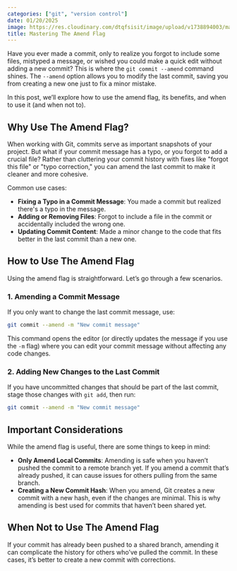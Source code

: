 ```yaml
---
categories: ["git", "version control"]
date: 01/20/2025
image: https://res.cloudinary.com/dtqfsisit/image/upload/v1738894003/mastering-the-amend-flag_pk6lpg.png
title: Mastering The Amend Flag
---
```


Have you ever made a commit, only to realize you forgot to include some files, mistyped a message, or wished you could make a quick edit without adding a new commit? This is where the `git commit --amend` command shines. The `--amend` option allows you to modify the last commit, saving you from creating a new one just to fix a minor mistake.

In this post, we’ll explore how to use the amend flag, its benefits, and when to use it (and when not to).

## Why Use The Amend Flag?

When working with Git, commits serve as important snapshots of your project. But what if your commit message has a typo, or you forgot to add a crucial file? Rather than cluttering your commit history with fixes like "forgot this file" or "typo correction," you can amend the last commit to make it cleaner and more cohesive.

Common use cases:

- **Fixing a Typo in a Commit Message**: You made a commit but realized there's a typo in the message.
- **Adding or Removing Files**: Forgot to include a file in the commit or accidentally included the wrong one.
- **Updating Commit Content**: Made a minor change to the code that fits better in the last commit than a new one.

## How to Use The Amend Flag

Using the amend flag is straightforward. Let’s go through a few scenarios.

### 1. Amending a Commit Message

If you only want to change the last commit message, use:

```bash
git commit --amend -m "New commit message"
```

This command opens the editor (or directly updates the message if you use the `-m` flag) where you can edit your commit message without affecting any code changes.

### 2. Adding New Changes to the Last Commit

If you have uncommitted changes that should be part of the last commit, stage those changes with `git add`, then run:

```bash
git commit --amend -m "New commit message"
```

## Important Considerations

While the amend flag is useful, there are some things to keep in mind:

- **Only Amend Local Commits**: Amending is safe when you haven’t pushed the commit to a remote branch yet. If you amend a commit that’s already pushed, it can cause issues for others pulling from the same branch.
- **Creating a New Commit Hash**: When you amend, Git creates a new commit with a new hash, even if the changes are minimal. This is why amending is best used for commits that haven’t been shared yet.

## When Not to Use The Amend Flag

If your commit has already been pushed to a shared branch, amending it can complicate the history for others who’ve pulled the commit. In these cases, it’s better to create a new commit with corrections.
